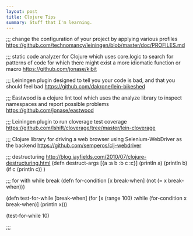 ```yaml
---
layout: post
title: Clojure Tips
summary: Stuff that I'm learning.
---
```


;;; change the configuration of your project by applying various profiles
https://github.com/technomancy/leiningen/blob/master/doc/PROFILES.md

;;; static code analyzer for Clojure which uses core.logic to search for patterns of code for which there might exist a more idiomatic function or macro
https://github.com/jonase/kibit

;;; Leiningen plugin designed to tell you your code is bad, and that you should feel bad
https://github.com/dakrone/lein-bikeshed

;;; Eastwood is a clojure lint tool which uses the analyze library to inspect namespaces and report possible problems
https://github.com/jonase/eastwood

;;; Leiningen plugin to run cloverage test coverage
https://github.com/lshift/cloverage/tree/master/lein-cloverage

;;; Clojure library for driving a web browser using Selenium-WebDriver as the backend
https://github.com/semperos/clj-webdriver

;;; destructuring http://blog.jayfields.com/2010/07/clojure-destructuring.html
(defn destruct-args [{a :a b :b c :c}]
  (println a)
  (println b)
  (if c
    (println c))
  )

;;; for with while break
(defn for-condition [x break-when]
  (not (= x break-when)))

(defn test-for-while [break-when]
  (for [x (range 100) :while (for-condition x break-when)]
    (println x)))

(test-for-while 10)

;;;





















